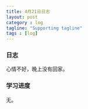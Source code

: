 ```yaml
---
title: 4月21日日志
layout: post
category : log
tagline: "Supporting tagline"
tags : [log]
---
```


### 日志
   心情不好，晚上没有回家。
   

### 学习进度
   无。
  
  
  
   